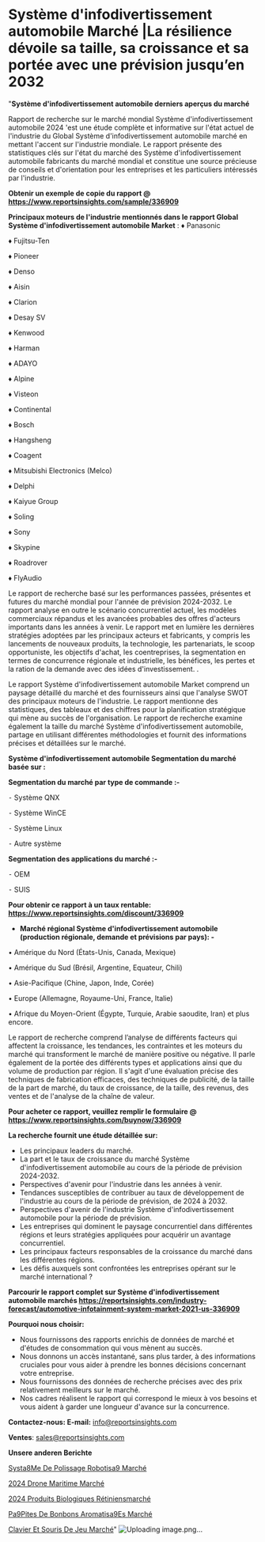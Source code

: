 # Système d'infodivertissement automobile Marché |La résilience dévoile sa taille, sa croissance et sa portée avec une prévision jusqu’en 2032

"<strong>Système d'infodivertissement automobile derniers aperçus du marché</strong>

Rapport de recherche sur le marché mondial Système d'infodivertissement automobile 2024 'est une étude complète et informative sur l'état actuel de l'industrie du Global Système d'infodivertissement automobile marché en mettant l'accent sur l'industrie mondiale. Le rapport présente des statistiques clés sur l'état du marché des Système d'infodivertissement automobile fabricants du marché mondial et constitue une source précieuse de conseils et d'orientation pour les entreprises et les particuliers intéressés par l'industrie.

<strong>Obtenir un exemple de copie du rapport @ <a href=https://www.reportsinsights.com/sample/336909>https://www.reportsinsights.com/sample/336909</a></strong>

<strong>Principaux moteurs de l'industrie mentionnés dans le rapport Global Système d'infodivertissement automobile Market</strong> :
♦ Panasonic

♦ Fujitsu-Ten

♦ Pioneer

♦ Denso

♦ Aisin 

♦ Clarion

♦ Desay SV

♦ Kenwood

♦ Harman

♦ ADAYO

♦ Alpine

♦ Visteon

♦ Continental

♦ Bosch

♦ Hangsheng

♦ Coagent

♦ Mitsubishi Electronics (Melco)

♦ Delphi

♦ Kaiyue Group

♦ Soling

♦ Sony

♦ Skypine

♦ Roadrover

♦ FlyAudio

Le rapport de recherche basé sur les performances passées, présentes et futures du marché mondial pour l'année de prévision 2024-2032. Le rapport analyse en outre le scénario concurrentiel actuel, les modèles commerciaux répandus et les avancées probables des offres d'acteurs importants dans les années à venir. Le rapport met en lumière les dernières stratégies adoptées par les principaux acteurs et fabricants, y compris les lancements de nouveaux produits, la technologie, les partenariats, le scoop opportuniste, les objectifs d'achat, les coentreprises, la segmentation en termes de concurrence régionale et industrielle, les bénéfices, les pertes et la ration de la demande avec des idées d'investissement. .

Le rapport Système d'infodivertissement automobile Market comprend un paysage détaillé du marché et des fournisseurs ainsi que l'analyse SWOT des principaux moteurs de l'industrie. Le rapport mentionne des statistiques, des tableaux et des chiffres pour la planification stratégique qui mène au succès de l'organisation. Le rapport de recherche examine également la taille du marché Système d'infodivertissement automobile, partage en utilisant différentes méthodologies et fournit des informations précises et détaillées sur le marché.

<strong>Système d'infodivertissement automobile Segmentation du marché basée sur :</strong>

<strong>Segmentation du marché par type de commande :-</strong>

⁃ Système QNX

⁃ Système WinCE

⁃ Système Linux

⁃ Autre système

<strong>Segmentation des applications du marché :-</strong>

⁃ OEM

⁃ SUIS

<strong>Pour obtenir ce rapport à un taux rentable: <a href=https://www.reportsinsights.com/discount/336909>https://www.reportsinsights.com/discount/336909</a></strong>
<ul>
  <li><strong>Marché régional Système d'infodivertissement automobile (production régionale, demande et prévisions par pays): -</strong></li>
</ul>
• Amérique du Nord (États-Unis, Canada, Mexique)

• Amérique du Sud (Brésil, Argentine, Equateur, Chili)

• Asie-Pacifique (Chine, Japon, Inde, Corée)

• Europe (Allemagne, Royaume-Uni, France, Italie)

• Afrique du Moyen-Orient (Égypte, Turquie, Arabie saoudite, Iran) et plus encore.

Le rapport de recherche comprend l’analyse de différents facteurs qui affectent la croissance, les tendances, les contraintes et les moteurs du marché qui transforment le marché de manière positive ou négative. Il parle également de la portée des différents types et applications ainsi que du volume de production par région. Il s'agit d'une évaluation précise des techniques de fabrication efficaces, des techniques de publicité, de la taille de la part de marché, du taux de croissance, de la taille, des revenus, des ventes et de l'analyse de la chaîne de valeur.

<strong>Pour acheter ce rapport, veuillez remplir le formulaire @   <a href=https://www.reportsinsights.com/buynow/336909>https://www.reportsinsights.com/buynow/336909</a></strong>

<strong>La recherche fournit une étude détaillée sur:</strong>
<ul>
  <li>Les principaux leaders du marché.</li>
  <li>La part et le taux de croissance du marché Système d'infodivertissement automobile au cours de la période de prévision 2024-2032.</li>
  <li>Perspectives d'avenir pour l'industrie dans les années à venir.</li>
  <li>Tendances susceptibles de contribuer au taux de développement de l'industrie au cours de la période de prévision, de 2024 à 2032.</li>
  <li>Perspectives d'avenir de l'industrie Système d'infodivertissement automobile pour la période de prévision.</li>
  <li>Les entreprises qui dominent le paysage concurrentiel dans différentes régions et leurs stratégies appliquées pour acquérir un avantage concurrentiel.</li>
  <li>Les principaux facteurs responsables de la croissance du marché dans les différentes régions.</li>
  <li>Les défis auxquels sont confrontées les entreprises opérant sur le marché international ?</li>
</ul>

<strong>Parcourir le rapport complet sur Système d'infodivertissement automobile marchés <a href=https://reportsinsights.com/industry-forecast/automotive-infotainment-system-market-2021-us-336909>https://reportsinsights.com/industry-forecast/automotive-infotainment-system-market-2021-us-336909</a></strong>

<strong>Pourquoi nous choisir:</strong>
<ul>
  <li>Nous fournissons des rapports enrichis de données de marché et d'études de consommation qui vous mènent au succès.</li>
  <li>Nous donnons un accès instantané, sans plus tarder, à des informations cruciales pour vous aider à prendre les bonnes décisions concernant votre entreprise.</li>
  <li>Nous fournissons des données de recherche précises avec des prix relativement meilleurs sur le marché.</li>
  <li>Nos cadres réalisent le rapport qui correspond le mieux à vos besoins et vous aident à garder une longueur d'avance sur la concurrence.</li>
</ul>
<strong>Contactez-nous:
</strong><strong>E-mail:</strong> <a href=mailto:info@reportsinsights.com>info@reportsinsights.com</a>

<strong>Ventes</strong>: <a href=mailto:sales@reportsinsights.com>sales@reportsinsights.com</a>

<strong>Unsere anderen Berichte</strong>

<a href=https://www.linkedin.com/pulse/syst%C3%A8me-de-polissage-robotis%C3%A9-march%C3%A9-2024-2032-agizc/>Systa8Me De Polissage Robotisa9 Marché</a>

<a href=https://www.linkedin.com/pulse/2024-drone-maritime-march%C3%A9-principaux-acteurs-jtk2c/>2024 Drone Maritime Marché</a>

<a href=https://www.linkedin.com/pulse/2024-produits-biologiques-rétiniensmarché-basé-suowc/>2024 Produits Biologiques Rétiniensmarché</a>

<a href=https://www.linkedin.com/pulse/p%C3%A9pites-de-bonbons-aromatis%C3%A9es-march%C3%A9-segmentation-1bwac/>Pa9Pites De Bonbons Aromatisa9Es Marché</a>

<a href=https://www.linkedin.com/pulse/clavier-et-souris-de-jeu-march%C3%A9-rapport-2024-mgfxc/>Clavier Et Souris De Jeu Marché</a>"
![Uploading image.png…]()
